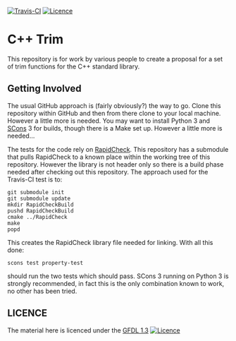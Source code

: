 [![Travis-CI](https://travis-ci.org/CppTrim/CppTrimProposal.svg?branch=master)](https://travis-ci.org/CppTrim/CppTrimProposal)
[![Licence](https://img.shields.io/badge/licence-gfdl_1.3-green.svg)](https://www.gnu.org/licenses/fdl-1.3.en.html)

# C++ Trim

This repository is for work by various people to create a proposal for a set of trim functions for the C++
standard library.

## Getting Involved

The usual GitHub approach is (fairly obviously?) the way to go. Clone this repository within GitHub and then
from there clone to your local machine. However a little more is needed. You may want to install Python 3
and [SCons](http://scons.org/) 3 for builds, though there is a Make set up. However a little more is needed…

The tests for the code rely on [RapidCheck](https://github.com/emil-e/rapidcheck). This repository has a
submodule that pulls RapidCheck to a known place within the working tree of this repository. However the
library is not header only so there is a build phase needed after checking out this repository. The approach
used for the Travis-CI test is to:
```
git submodule init
git submodule update
mkdir RapidCheckBuild
pushd RapidCheckBuild
cmake ../RapidCheck
make
popd
```
This creates the RapidCheck library file needed for linking. With all this done:
```
scons test property-test
```
should run the two tests which should pass. SCons 3 running on Python 3 is strongly recommended, in fact
this is the only combination known to work, no other has been tried.

## LICENCE

The material here is licenced under the [GFDL 1.3](https://www.gnu.org/licenses/fdl-1.3.en.html)
[![Licence](https://img.shields.io/badge/licence-gfdl_1.3-green.svg)](https://www.gnu.org/licenses/fdl-1.3.en.html)
